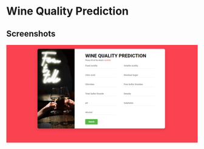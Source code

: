 # Wine Quality Prediction
## Screenshots
![alt text](https://github.com/ekluvya/Wine_Quality_Prediction/blob/main/screenshots/Screenshot%20(676).png)
